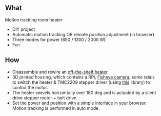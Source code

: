 ## What


Motion tracking room heater

- DIY project
- Automatic motion tracking OR remote position adjustment (in browser)
- Three modes for power (650 / 1300 / 2000 W)
- Fun


## How
- Disassemble and rewire an [off-the-shelf heater](https://nl.trotec.com/shop/infrarood-warmtestraler-ir-2000-s.html)
- 3D printed housing, which contains a RPi, [Fisheye camera](https://www.reichelt.nl/nl/nl/raspberry-pi-camera-5mp-160--rpi-wwcam-p148944.html?PROVID=2809&gad_source=1&gclid=Cj0KCQjw-r-vBhC-ARIsAGgUO2DabBkZaEDDHTQ2mxIRW8I1t5CUN7ig8r1uvSDgkZWYHQyTPnTTsTYaAq34EALw_wcB), some relais to switch the heater & TMC2209 stepper driver (using [this](https://pypi.org/project/TMC-2209-Raspberry-Pi/0.1.0/) library) to control the motor.
- The heater swivels horizontally over 180 deg and is actuated by a silent drive stepper motor + belt drive. 
- Set the power and position with a simple interface in your browser. Motion tracking is performed in auto mode.